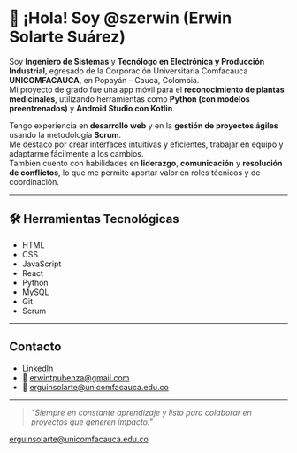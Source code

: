 # 👋 ¡Hola! Soy @szerwin (Erwin Solarte Suárez)

Soy **Ingeniero de Sistemas** y **Tecnólogo en Electrónica y Producción Industrial**, egresado de la Corporación Universitaria Comfacauca **UNICOMFACAUCA**, en Popayán - Cauca, Colombia.  
Mi proyecto de grado fue una app móvil para el **reconocimiento de plantas medicinales**, utilizando herramientas como **Python (con modelos preentrenados)** y **Android Studio con Kotlin**.

Tengo experiencia en **desarrollo web** y en la **gestión de proyectos ágiles** usando la metodología **Scrum**.  
Me destaco por crear interfaces intuitivas y eficientes, trabajar en equipo y adaptarme fácilmente a los cambios.  
También cuento con habilidades en **liderazgo**, **comunicación** y **resolución de conflictos**, lo que me permite aportar valor en roles técnicos y de coordinación.

---

## 🛠️ Herramientas Tecnológicas

- HTML  
- CSS  
- JavaScript  
- React  
- Python  
- MySQL  
- Git  
- Scrum  

---

## Contacto

- [LinkedIn](https://www.linkedin.com/in/erwin-solarte-su%C3%A1rez-ba51a331a/)  
- 📧 erwintpubenza@gmail.com  
- 📧 erguinsolarte@unicomfacauca.edu.co  

---

> _"Siempre en constante aprendizaje y listo para colaborar en proyectos que generen impacto."_  

erguinsolarte@unicomfacauca.edu.co
<!---
szerwin/szerwin is a ✨ special ✨ repository because its `README.md` (this file) appears on your GitHub profile.
You can click the Preview link to take a look at your changes.
--->
